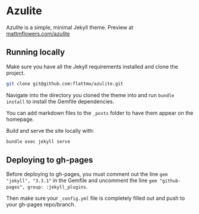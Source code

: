 # Azulite

Azulite is a simple, minimal Jekyll theme. Preview at [mattmflowers.com/azulite](https://mattmflowers.com/azulite)

## Running locally

Make sure you have all the Jekyll requirements installed and clone the project.

```bash
git clone git@github.com:flattmo/azulite.git
```

Navigate into the directory you cloned the theme into and run `bundle install`
 to install the Gemfile dependencies.

You can add markdown files to the `_posts` folder to have them appear on the
homepage.

Build and serve the site locally with:

```bash
bundle exec jekyll serve
```

## Deploying to gh-pages

Before deploying to gh-pages, you must comment out the line `gem "jekyll", "3.3.1"`
in the Gemfile and uncomment the line `gem "github-pages", group: :jekyll_plugins`.

Then make sure your `_config.yml` file is completely filled out and push to your
gh-pages repo/branch.